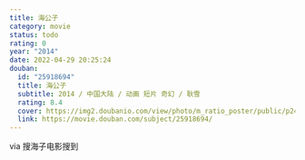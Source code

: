 ```yaml
---
title: 海公子
category: movie
status: todo
rating: 0
year: "2014"
date: 2022-04-29 20:25:24
douban:
  id: "25918694"
  title: 海公子
  subtitle: 2014 / 中国大陆 / 动画 短片 奇幻 / 耿雪
  rating: 8.4
  cover: https://img2.doubanio.com/view/photo/m_ratio_poster/public/p2493865643.jpg
  link: https://movie.douban.com/subject/25918694/
---
```


via 搜海子电影搜到
